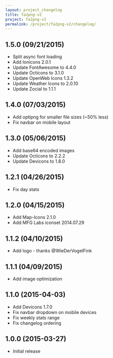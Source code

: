 ```yaml
---
layout: project_changelog
title: fa2png-v2
project: fa2png-v2
permalink: /project/fa2png-v2/changelog/
---
```


## 1.5.0 (09/21/2015)
* Split async font loading
* Add Ionicons 2.0.1
* Update FontAwesome to 4.4.0
* Update Octicons to 3.1.0
* Update OpenWeb Icons 1.3.2
* Update Weather Icons to 2.0.10
* Update Zocial to 1.1.1

## 1.4.0 (07/03/2015)
* Add optipng for smaller file sizes (~50% less)
* Fix navbar on mobile layout

## 1.3.0 (05/06/2015)
* Add base64 encoded images
* Update Octicons to 2.2.2
* Update Devicons to 1.8.0

## 1.2.1 (04/26/2015)
* Fix day stats

## 1.2.0 (04/15/2015)
* Add Map-Icons 2.1.0
* Add MFG Labs iconset 2014.07.29

## 1.1.2 (04/10/2015)
* Add logo - thanks @WieDerVogelFink

## 1.1.1 (04/09/2015)
* Add image optimization

## 1.1.0 (2015-04-03)
* Add Devicons 1.7.0
* Fix navbar dropdown on mobile devices
* Fix weekly stats range
* Fix changelog ordering

## 1.0.0 (2015-03-27)
* Initial release
